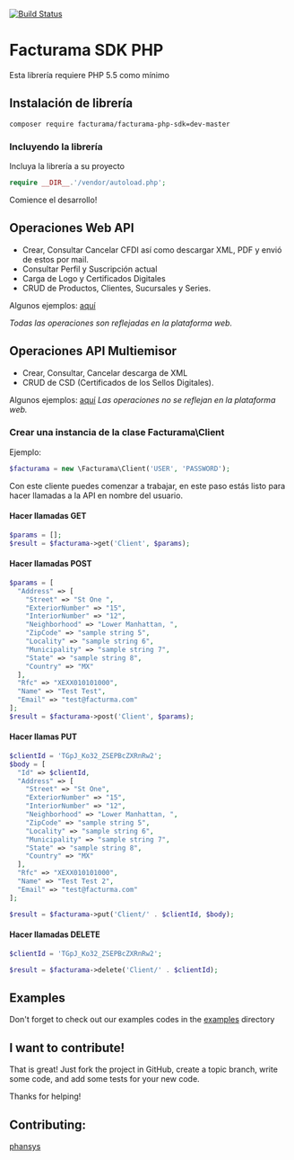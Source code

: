 [![Build Status](https://travis-ci.org/Facturama/facturama-php-sdk.svg?branch=master)](https://travis-ci.org/Facturama/facturama-php-sdk)

# Facturama SDK PHP

Esta librería requiere PHP 5.5 como mínimo

## Instalación de librería

    composer require facturama/facturama-php-sdk=dev-master

### Incluyendo la librería

Incluya la librería a su proyecto
```php
require __DIR__.'/vendor/autoload.php';
```

Comience el desarrollo!

## Operaciones Web API

- Crear, Consultar Cancelar CFDI así como descargar XML, PDF y envió de
   estos por mail.
- Consultar Perfil y Suscripción actual
- Carga de Logo y Certificados Digitales
- CRUD de Productos, Clientes, Sucursales y Series.

Algunos ejemplos: [aquí](https://github.com/GilbertodelaCruz/facturama-php-sdk/wiki/API-Web)

*Todas las operaciones son reflejadas en la plataforma web.*

## Operaciones API Multiemisor

- Crear, Consultar, Cancelar descarga de XML
- CRUD de CSD (Certificados de los Sellos Digitales).

Algunos ejemplos: [aquí](https://github.com/GilbertodelaCruz/facturama-php-sdk/wiki/API-Multiemisor)
*Las operaciones no se reflejan en la plataforma web.*

### Crear una instancia de la clase Facturama\Client
Ejemplo:
```php
$facturama = new \Facturama\Client('USER', 'PASSWORD');
```

Con este cliente puedes comenzar a trabajar, en este paso estás listo para hacer  llamadas a la API en nombre del usuario.
#### Hacer llamadas GET
```php
$params = [];
$result = $facturama->get('Client', $params);
```

#### Hacer llamadas POST
```php
$params = [
  "Address" => [
    "Street" => "St One ",
    "ExteriorNumber" => "15",
    "InteriorNumber" => "12",
    "Neighborhood" => "Lower Manhattan, ",
    "ZipCode" => "sample string 5",
    "Locality" => "sample string 6",
    "Municipality" => "sample string 7",
    "State" => "sample string 8",
    "Country" => "MX"
  ],
  "Rfc" => "XEXX010101000",
  "Name" => "Test Test",
  "Email" => "test@facturma.com"
];
$result = $facturama->post('Client', $params);
```

#### Hacer llamas PUT
```php
$clientId = 'TGpJ_Ko32_ZSEPBcZXRnRw2';
$body = [
  "Id" => $clientId,
  "Address" => [
    "Street" => "St One",
    "ExteriorNumber" => "15",
    "InteriorNumber" => "12",
    "Neighborhood" => "Lower Manhattan, ",
    "ZipCode" => "sample string 5",
    "Locality" => "sample string 6",
    "Municipality" => "sample string 7",
    "State" => "sample string 8",
    "Country" => "MX"
  ],
  "Rfc" => "XEXX010101000",
  "Name" => "Test Test 2",
  "Email" => "test@facturma.com"
];

$result = $facturama->put('Client/' . $clientId, $body);
```

#### Hacer llamadas DELETE
```php
$clientId = 'TGpJ_Ko32_ZSEPBcZXRnRw2';

$result = $facturama->delete('Client/' . $clientId);
```

## Examples
Don't forget to check out our examples codes in the [examples](https://github.com/facturama/facturama-php-sdk/tree/master/examples) directory

## I want to contribute!
That is great! Just fork the project in GitHub, create a topic branch, write some code, and add some tests for your new code.

Thanks for helping!

## Contributing:
[phansys](https://github.com/phansys)
